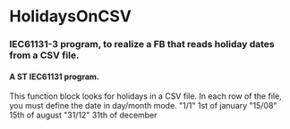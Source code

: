 # HolidaysOnCSV
### IEC61131-3 program, to realize a FB that reads holiday dates from a CSV file.
#### A ST IEC61131 program.
This function block looks for holidays in a CSV file. In each row of the file, you must define the date in day/month mode.
"1/1" 1st of january
"15/08" 15th of august
"31/12" 31th of december